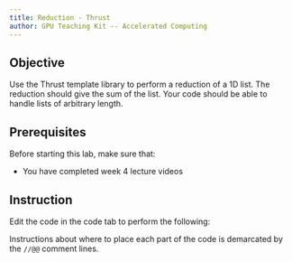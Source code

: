 ```yaml
---
title: Reduction - Thrust
author: GPU Teaching Kit -- Accelerated Computing
---
```

## Objective

Use the Thrust template library to perform a reduction of a 1D list.
The reduction should give the sum of the list. Your code should be able to handle
lists of arbitrary length.

## Prerequisites

Before starting this lab, make sure that:

* You have completed week 4 lecture videos

## Instruction

Edit the code in the code tab to perform the following:



Instructions about where to place each part of the code is
demarcated by the `//@@` comment lines.
